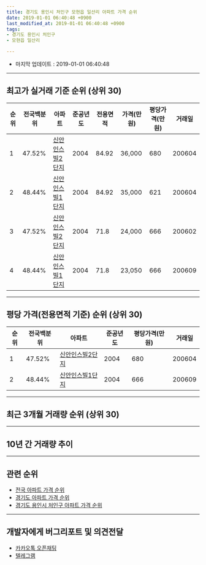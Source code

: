 ```yaml
---
title: 경기도 용인시 처인구 모현읍 일산리 아파트 가격 순위
date: 2019-01-01 06:40:48 +0900
last_modified_at: 2019-01-01 06:40:48 +0900
tags:
- 경기도 용인시 처인구
- 모현읍 일산리

---
```


* 마지막 업데이트 : 2019-01-01 06:40:48

---

## 최고가 실거래 기준 순위 (상위 30)


|순위|전국백분위|아파트|준공년도|전용면적|가격(만원)|평당가격(만원)|거래일|
|---|---|---|---|---|---|---|---|
|1|47.52%|[신안인스빌2단지](https://search.naver.com/search.naver?query=%EA%B2%BD%EA%B8%B0%EB%8F%84+%EC%9A%A9%EC%9D%B8%EC%8B%9C+%EC%B2%98%EC%9D%B8%EA%B5%AC+%EB%AA%A8%ED%98%84%EC%9D%8D+%EC%9D%BC%EC%82%B0%EB%A6%AC+%EC%8B%A0%EC%95%88%EC%9D%B8%EC%8A%A4%EB%B9%8C2%EB%8B%A8%EC%A7%80)|2004|84.92|36,000|680|200604|
|2|48.44%|[신안인스빌1단지](https://search.naver.com/search.naver?query=%EA%B2%BD%EA%B8%B0%EB%8F%84+%EC%9A%A9%EC%9D%B8%EC%8B%9C+%EC%B2%98%EC%9D%B8%EA%B5%AC+%EB%AA%A8%ED%98%84%EC%9D%8D+%EC%9D%BC%EC%82%B0%EB%A6%AC+%EC%8B%A0%EC%95%88%EC%9D%B8%EC%8A%A4%EB%B9%8C1%EB%8B%A8%EC%A7%80)|2004|84.92|35,000|621|200604|
|3|47.52%|[신안인스빌2단지](https://search.naver.com/search.naver?query=%EA%B2%BD%EA%B8%B0%EB%8F%84+%EC%9A%A9%EC%9D%B8%EC%8B%9C+%EC%B2%98%EC%9D%B8%EA%B5%AC+%EB%AA%A8%ED%98%84%EC%9D%8D+%EC%9D%BC%EC%82%B0%EB%A6%AC+%EC%8B%A0%EC%95%88%EC%9D%B8%EC%8A%A4%EB%B9%8C2%EB%8B%A8%EC%A7%80)|2004|71.8|24,000|666|200602|
|4|48.44%|[신안인스빌1단지](https://search.naver.com/search.naver?query=%EA%B2%BD%EA%B8%B0%EB%8F%84+%EC%9A%A9%EC%9D%B8%EC%8B%9C+%EC%B2%98%EC%9D%B8%EA%B5%AC+%EB%AA%A8%ED%98%84%EC%9D%8D+%EC%9D%BC%EC%82%B0%EB%A6%AC+%EC%8B%A0%EC%95%88%EC%9D%B8%EC%8A%A4%EB%B9%8C1%EB%8B%A8%EC%A7%80)|2004|71.8|23,050|666|200609|


---

## 평당 가격(전용면적 기준) 순위 (상위 30)


|순위|전국백분위|아파트|준공년도|평당가격(만원)|거래일|
|---|---|---|---|---|---|
|1|47.52%|[신안인스빌2단지](https://search.naver.com/search.naver?query=%EA%B2%BD%EA%B8%B0%EB%8F%84+%EC%9A%A9%EC%9D%B8%EC%8B%9C+%EC%B2%98%EC%9D%B8%EA%B5%AC+%EB%AA%A8%ED%98%84%EC%9D%8D+%EC%9D%BC%EC%82%B0%EB%A6%AC+%EC%8B%A0%EC%95%88%EC%9D%B8%EC%8A%A4%EB%B9%8C2%EB%8B%A8%EC%A7%80)|2004|680|200604|
|2|48.44%|[신안인스빌1단지](https://search.naver.com/search.naver?query=%EA%B2%BD%EA%B8%B0%EB%8F%84+%EC%9A%A9%EC%9D%B8%EC%8B%9C+%EC%B2%98%EC%9D%B8%EA%B5%AC+%EB%AA%A8%ED%98%84%EC%9D%8D+%EC%9D%BC%EC%82%B0%EB%A6%AC+%EC%8B%A0%EC%95%88%EC%9D%B8%EC%8A%A4%EB%B9%8C1%EB%8B%A8%EC%A7%80)|2004|666|200609|


---

## 최근 3개월 거래량 순위 (상위 30)


<div style="width:100%;">
    <canvas id="deal_count_ranking" height="250"></canvas>
</div>


<script>
new Chart(document.getElementById("deal_count_ranking"), {
    type: 'horizontalBar',
    data: {
        labels: ['신안인스빌2단지'],
        datasets: [{
            label: '실거래 수',
            data: [1],
            borderColor: "rgba(255, 0, 128, 1)",
            backgroundColor: "rgba(255, 0, 128, 0.5)",
            fill: false,
        }]
    },
    options: {
        responsive: true,
        title: {
            display: true,
            text: '최근 3개월 거래량 순위'
        },
        tooltips: {
            mode: 'index',
            intersect: false,
            callbacks: {
                title: function(tooltipItems, data) {
                    return "실거래 수:";
                },
                label: function(tooltipItem, data) {
                    return data.labels[tooltipItem.index] + ": " + tooltipItem.xLabel;
                }
            }
        },
        hover: {
            mode: 'nearest',
            intersect: true
        },
        scales: {
            xAxes: [{
                display: true,
                scaleLabel: {
                    display: true,
                    labelString: '실거래 수'
                },
                ticks: {
                    suggestedMin: 0,
                }
            }],
            yAxes: [{
                display: true,
                ticks: {
                    autoSkip: false,
                    callback: function(value, index, values) {
                        if (value.length > 15)
                            return value.substr(0, 13) + "...";
                        else
                            return value;
                    }
                },
                scaleLabel: {
                    display: false,
                }
            }]
        }
    }
});

</script>


---

## 10년 간 거래량 추이


<div style="width:100%;">
    <canvas id="deal_progress" height="250"></canvas>
</div>

<script>
new Chart(document.getElementById("deal_progress"), {
    type: 'line',
    data: {
        labels: ['200901','200902','200903','200904','200905','200906','200907','200908','200909','200910','200911','200912','201001','201002','201003','201004','201005','201006','201007','201008','201009','201010','201011','201012','201101','201102','201103','201104','201105','201106','201107','201108','201109','201110','201111','201112','201201','201202','201203','201204','201205','201206','201207','201208','201209','201210','201211','201212','201301','201302','201303','201304','201305','201306','201307','201308','201309','201310','201311','201312','201401','201402','201403','201404','201405','201406','201407','201408','201409','201410','201411','201412','201501','201502','201503','201504','201505','201506','201507','201508','201509','201510','201511','201512','201601','201602','201603','201604','201605','201606','201607','201608','201609','201610','201611','201612','201701','201702','201703','201704','201705','201706','201707','201708','201709','201710','201711','201712','201801','201802','201803','201804','201805','201806','201807','201808','201809','201810','201811','201812','201901'],
        datasets: [{
            label: '실거래 수',
            pointRadius: 1,
            data: [4, 7, 7, 6, 6, 6, 7, 7, 6, 1, 5, 3, 5, 2, 4, 3, 3, 3, 2, 0, 4, 8, 5, 7, 10, 9, 5, 2, 1, 2, 2, 3, 2, 3, 5, 1, 2, 5, 10, 3, 5, 0, 2, 0, 3, 5, 2, 3, 3, 2, 7, 7, 2, 8, 0, 2, 5, 6, 8, 4, 3, 1, 4, 4, 3, 4, 6, 7, 5, 10, 3, 4, 10, 11, 9, 6, 4, 11, 9, 11, 10, 10, 5, 4, 4, 7, 5, 6, 5, 7, 2, 5, 6, 8, 3, 3, 4, 1, 6, 1, 2, 3, 5, 6, 5, 2, 1, 0, 1, 3, 2, 6, 5, 5, 5, 1, 2, 2, 1, 0, 0],
            borderColor: "rgba(255, 201, 14, 1)",
            backgroundColor: "rgba(255, 201, 14, 0.5)",
            fill: true,
        }]
    },
    options: {
        responsive: true,
        title: {
            display: true,
            text: '10년간 거래량 추이'
        },
        tooltips: {
            mode: 'index',
            intersect: false,
        },
        hover: {
            mode: 'nearest',
            intersect: true
        },
        scales: {
            xAxes: [{
                display: true,
                scaleLabel: {
                    display: true,
                    labelString: '년/월'
                }
            }],
            yAxes: [{
                display: true,
                ticks: {
                    suggestedMin: 0,
                },
                scaleLabel: {
                    display: true,
                    labelString: '실거래 수'
                }
            }]
        }
    }
});

</script>


---

## 관련 순위

- [전국 아파트 가격 순위](https://inasie.github.io/apt-ranking/전국)
- [경기도 아파트 가격 순위](https://inasie.github.io/apt-ranking/경기도)
- [경기도 용인시 처인구 아파트 가격 순위](https://inasie.github.io/apt-ranking/경기도-용인시-처인구)


---

## 개발자에게 버그리포트 및 의견전달

- [카카오톡 오픈채팅](https://open.kakao.com/o/gLJUAP4)
- [텔레그램](https://t.me/inasie)


